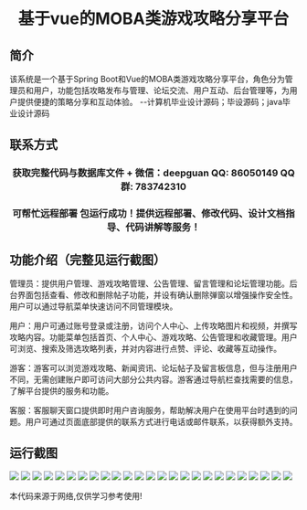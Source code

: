 <p><h1 align="center">基于vue的MOBA类游戏攻略分享平台</h1></p>

## 简介
该系统是一个基于Spring Boot和Vue的MOBA类游戏攻略分享平台，角色分为管理员和用户，功能包括攻略发布与管理、论坛交流、用户互动、后台管理等，为用户提供便捷的策略分享和互动体验。    --计算机毕业设计源码；毕设源码；java毕业设计源码


## 联系方式
<p><h3 align="center">获取完整代码与数据库文件 + 微信：deepguan QQ: 86050149 QQ群: 783742310</h3></p>
<p><h3 align="center">可帮忙远程部署 包运行成功！提供远程部署、修改代码、设计文档指导、代码讲解等服务！</h3></p>

## 功能介绍（完整见运行截图）
管理员：提供用户管理、游戏攻略管理、公告管理、留言管理和论坛管理功能。后台界面包括查看、修改和删除帖子功能，并设有确认删除弹窗以增强操作安全性。用户可以通过导航菜单快速访问不同管理模块。

用户：用户可通过账号登录或注册，访问个人中心、上传攻略图片和视频，并撰写攻略内容。功能菜单包括首页、个人中心、游戏攻略、公告管理和收藏管理。用户可浏览、搜索及筛选攻略列表，并对内容进行点赞、评论、收藏等互动操作。

游客：游客可以浏览游戏攻略、新闻资讯、论坛帖子及留言板信息，但与注册用户不同，无需创建账户即可访问大部分公共内容。游客通过导航栏查找需要的信息，了解平台提供的服务和功能。

客服：客服聊天窗口提供即时用户咨询服务，帮助解决用户在使用平台时遇到的问题。用户可通过页面底部提供的联系方式进行电话或邮件联系，以获得额外支持。


## 运行截图
![](img/001.jpg)
![](img/002.jpg)
![](img/003.jpg)
![](img/004.jpg)
![](img/005.jpg)
![](img/006.jpg)
![](img/007.jpg)
![](img/008.jpg)
![](img/009.jpg)
![](img/010.jpg)
![](img/011.jpg)
![](img/012.jpg)
![](img/013.jpg)
![](img/014.jpg)
![](img/015.jpg)
![](img/016.jpg)
![](img/017.jpg)
![](img/018.jpg)
![](img/019.jpg)
![](img/020.jpg)
![](img/021.jpg)
![](img/022.jpg)
![](img/023.jpg)
![](img/024.jpg)
![](img/025.jpg)

<p>本代码来源于网络,仅供学习参考使用!</p>

